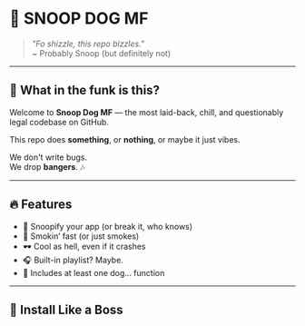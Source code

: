 # 🎤 SNOOP DOG MF

> _"Fo shizzle, this repo bizzles."_  
> ~ Probably Snoop (but definitely not)

---

## 🌿 What in the funk is this?

Welcome to **Snoop Dog MF** — the most laid-back, chill, and questionably legal codebase on GitHub.

This repo does **something**, or **nothing**, or maybe it just vibes.

We don't write bugs.  
We drop **bangers**. 🎶

---

## 🔥 Features

- 🎤 Snoopify your app (or break it, who knows)
- 💨 Smokin’ fast (or just smokes)
- 🕶️ Cool as hell, even if it crashes
- 🎧 Built-in playlist? Maybe.
- 🐶 Includes at least one dog... function

---

## 💽 Install Like a Boss

```bash
